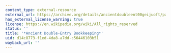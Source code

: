 ```yaml
---
content_type: external-resource
external_url: https://archive.org/details/ancientdoubleent00geijuoft/page/n3/mode/2up
has_external_license_warning: true
license: https://en.wikipedia.org/wiki/All_rights_reserved
status: ''
title: '*Ancient Double-Entry Bookkeeping*'
uid: d14c8773-f1ed-4da8-a7dd-c56446103b51
wayback_url: ''
---
```

